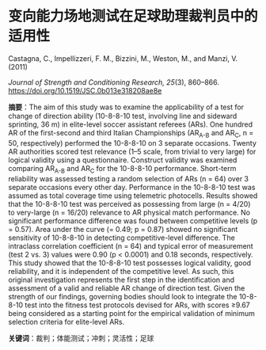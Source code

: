 # 变向能力场地测试在足球助理裁判员中的适用性

Castagna, C., Impellizzeri, F. M., Bizzini, M., Weston, M., and Manzi, V. (2011)

*Journal of Strength and Conditioning Research, 25*(3), 860–866. <https://doi.org/10.1519/JSC.0b013e318208ae8e>

**摘要**：The aim of this study was to examine the applicability of a test for change of direction ability (10-8-8-10 test, involving line and sideward sprinting, 36 m) in elite-level soccer assistant referees (ARs). One hundred AR of the first-second and third Italian Championships (AR<sub>A-B</sub> and AR<sub>C</sub>, n = 50, respectively) performed the 10-8-8-10 on 3 separate occasions. Twenty AR authorities scored test relevance (1–5 scale, from trivial to very large) for logical validity using a questionnaire. Construct validity was examined comparing AR<sub>A-B</sub> and AR<sub>C</sub> for the 10-8-8-10 performance. Short-term reliability was assessed testing a random selection of ARs (n = 64) over 3 separate occasions every other day. Performance in the 10-8-8-10 test was assumed as total coverage time using telemetric photocells. Results showed that the 10-8-8-10 test was perceived as possessing from large (n = 4/20) to very-large (n = 16/20) relevance to AR physical match performance. No significant performance difference was found between competitive levels (p = 0.57). Area under the curve (= 0.49; p = 0.87) showed no significant sensitivity of 10-8-8-10 in detecting competitive-level difference. The intraclass correlation coefficient (n = 64) and typical error of measurement (test 2 vs. 3) values were 0.90 (p < 0.0001) and 0.18 seconds, respectively. This study showed that the 10-8-8-10 test possesses logical validity, good reliability, and it is independent of the competitive level. As such, this original investigation represents the first step in the identification and assessment of a valid and reliable AR change of direction test. Given the strength of our findings, governing bodies should look to integrate the 10-8-8-10 test into the fitness test protocols devised for ARs, with scores &geq;9.67 being considered as a starting point for the empirical validation of minimum selection criteria for elite-level ARs.

**关键词**：裁判；体能测试；冲刺；灵活性；足球
